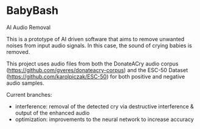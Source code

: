 # BabyBash
AI Audio Removal

This is a prototype of AI driven software that aims to remove unwanted noises from input audio signals.  In this case, the sound of crying babies is removed.

This project uses audio files from both the DonateACry audio corpus (https://github.com/gveres/donateacry-corpus) and the ESC-50 Dataset (https://github.com/karolpiczak/ESC-50) for both positive and negative audio samples.


Current branches:
  - interference: removal of the detected cry via destructive interference & output of the enhanced audio
  - optimization: improvements to the neural network to increase accuracy
